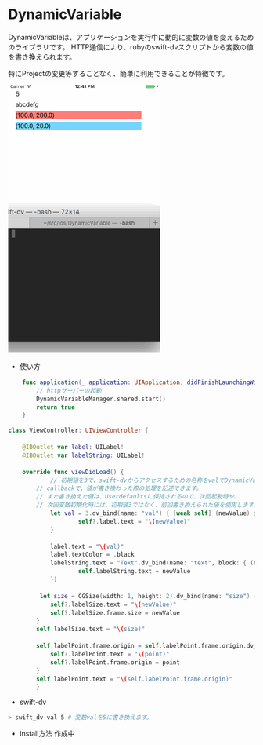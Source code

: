 # DynamicVariable

  DynamicVariableは、アプリケーションを実行中に動的に変数の値を変えるためのライブラリです。
  HTTP通信により、rubyのswift-dvスクリプトから変数の値を書き換えられます。

  特にProjectの変更等することなく、簡単に利用できることが特徴です。

![dynamic_variable.gif](screenshots/dynamic_variable.gif)

* 使い方

```swift
	func application(_ application: UIApplication, didFinishLaunchingWithOptions launchOptions: [UIApplicationLaunchOptionsKey: Any]?) -> Bool {
		// httpサーバーの起動
		DynamicVariableManager.shared.start()
		return true
	}
```

```swift
class ViewController: UIViewController {
    
	@IBOutlet var label: UILabel!
	@IBOutlet var labelString: UILabel!
	
	override func viewDidLoad() {
        	// 初期値を3で、swift-dvからアクセスするための名称をvalでDynamicVariableを作成します。
		// callbackで、値が書き換わった際の処理を記述できます。
		// また書き換えた値は、Userdefaultsに保持されるので、次回起動時や、
		// 次回変数初期化時には、初期値3ではなく、前回書き換えられた値を使用します。
        	let val = 3.dv_bind(name: "val") { [weak self] (newValue) in
            		self?.label.text = "\(newValue)"
        	}

	        label.text = "\(val)"
        	label.textColor = .black
        	labelString.text = "Text".dv_bind(name: "text", block: { (newValue) in
            		self.labelString.text = newValue
        	})

         let size = CGSize(width: 1, height: 2).dv_bind(name: "size") { [weak self] (newValue) in
            self?.labelSize.text = "\(newValue)"
            self?.labelSize.frame.size = newValue
        }
        self.labelSize.text = "\(size)"
        
        self.labelPoint.frame.origin = self.labelPoint.frame.origin.dv_bind(name: "origin") { [weak self] (point) in
            self?.labelPoint.text = "\(point)"
            self?.labelPoint.frame.origin = point
        }
        self.labelPoint.text = "\(self.labelPoint.frame.origin)"
    	} 
```

* swift-dv

```sh
> swift_dv val 5 # 変数valを5に書き換えます。
```

* install方法
作成中

